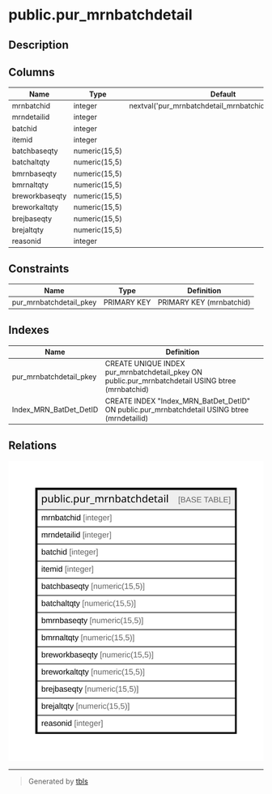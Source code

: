 # public.pur_mrnbatchdetail

## Description

## Columns

| Name | Type | Default | Nullable | Children | Parents | Comment |
| ---- | ---- | ------- | -------- | -------- | ------- | ------- |
| mrnbatchid | integer | nextval('pur_mrnbatchdetail_mrnbatchid_seq'::regclass) | false |  |  |  |
| mrndetailid | integer |  | true |  |  |  |
| batchid | integer |  | true |  |  |  |
| itemid | integer |  | true |  |  |  |
| batchbaseqty | numeric(15,5) |  | true |  |  |  |
| batchaltqty | numeric(15,5) |  | true |  |  |  |
| bmrnbaseqty | numeric(15,5) |  | true |  |  |  |
| bmrnaltqty | numeric(15,5) |  | true |  |  |  |
| breworkbaseqty | numeric(15,5) |  | true |  |  |  |
| breworkaltqty | numeric(15,5) |  | true |  |  |  |
| brejbaseqty | numeric(15,5) |  | true |  |  |  |
| brejaltqty | numeric(15,5) |  | true |  |  |  |
| reasonid | integer |  | true |  |  |  |

## Constraints

| Name | Type | Definition |
| ---- | ---- | ---------- |
| pur_mrnbatchdetail_pkey | PRIMARY KEY | PRIMARY KEY (mrnbatchid) |

## Indexes

| Name | Definition |
| ---- | ---------- |
| pur_mrnbatchdetail_pkey | CREATE UNIQUE INDEX pur_mrnbatchdetail_pkey ON public.pur_mrnbatchdetail USING btree (mrnbatchid) |
| Index_MRN_BatDet_DetID | CREATE INDEX "Index_MRN_BatDet_DetID" ON public.pur_mrnbatchdetail USING btree (mrndetailid) |

## Relations

![er](public.pur_mrnbatchdetail.svg)

---

> Generated by [tbls](https://github.com/k1LoW/tbls)
